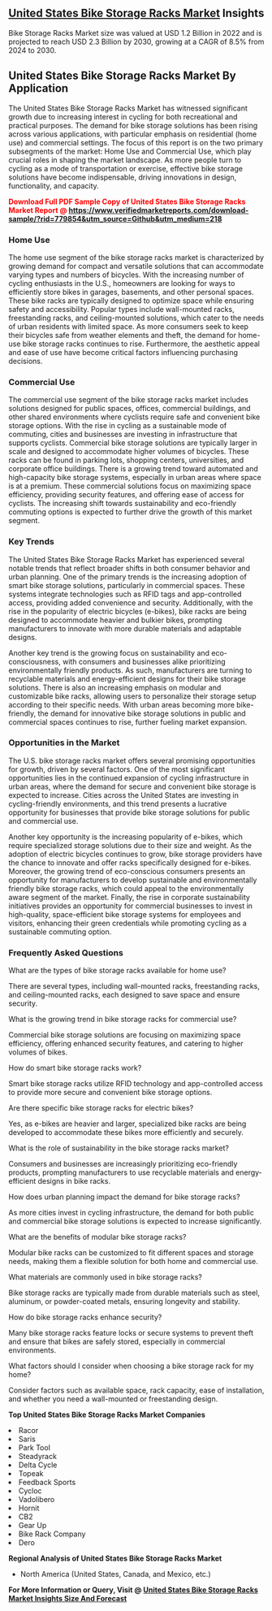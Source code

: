 <h2><a href="https://www.verifiedmarketreports.com/download-sample/?rid=779854&amp;utm_source=Github&amp;utm_medium=218" target="_blank">United States Bike Storage Racks Market</a> Insights</h2><p>Bike Storage Racks Market size was valued at USD 1.2 Billion in 2022 and is projected to reach USD 2.3 Billion by 2030, growing at a CAGR of 8.5% from 2024 to 2030.</p><p><h2>United States Bike Storage Racks Market By Application</h2> <p>The United States Bike Storage Racks Market has witnessed significant growth due to increasing interest in cycling for both recreational and practical purposes. The demand for bike storage solutions has been rising across various applications, with particular emphasis on residential (home use) and commercial settings. The focus of this report is on the two primary subsegments of the market: Home Use and Commercial Use, which play crucial roles in shaping the market landscape. As more people turn to cycling as a mode of transportation or exercise, effective bike storage solutions have become indispensable, driving innovations in design, functionality, and capacity.</p> <p><strong><p><span class=""><span style="color: #ff0000;"><strong>Download Full PDF Sample Copy of United States Bike Storage Racks Market Report</strong> @ </span><a href="https://www.verifiedmarketreports.com/download-sample/?rid=779854&amp;utm_source=Github&amp;utm_medium=218" target="_blank">https://www.verifiedmarketreports.com/download-sample/?rid=779854&amp;utm_source=Github&amp;utm_medium=218</a></span></p></strong></p> <h3>Home Use</h3> <p>The home use segment of the bike storage racks market is characterized by growing demand for compact and versatile solutions that can accommodate varying types and numbers of bicycles. With the increasing number of cycling enthusiasts in the U.S., homeowners are looking for ways to efficiently store bikes in garages, basements, and other personal spaces. These bike racks are typically designed to optimize space while ensuring safety and accessibility. Popular types include wall-mounted racks, freestanding racks, and ceiling-mounted solutions, which cater to the needs of urban residents with limited space. As more consumers seek to keep their bicycles safe from weather elements and theft, the demand for home-use bike storage racks continues to rise. Furthermore, the aesthetic appeal and ease of use have become critical factors influencing purchasing decisions.</p> <h3>Commercial Use</h3> <p>The commercial use segment of the bike storage racks market includes solutions designed for public spaces, offices, commercial buildings, and other shared environments where cyclists require safe and convenient bike storage options. With the rise in cycling as a sustainable mode of commuting, cities and businesses are investing in infrastructure that supports cyclists. Commercial bike storage solutions are typically larger in scale and designed to accommodate higher volumes of bicycles. These racks can be found in parking lots, shopping centers, universities, and corporate office buildings. There is a growing trend toward automated and high-capacity bike storage systems, especially in urban areas where space is at a premium. These commercial solutions focus on maximizing space efficiency, providing security features, and offering ease of access for cyclists. The increasing shift towards sustainability and eco-friendly commuting options is expected to further drive the growth of this market segment.</p> <h3>Key Trends</h3> <p>The United States Bike Storage Racks Market has experienced several notable trends that reflect broader shifts in both consumer behavior and urban planning. One of the primary trends is the increasing adoption of smart bike storage solutions, particularly in commercial spaces. These systems integrate technologies such as RFID tags and app-controlled access, providing added convenience and security. Additionally, with the rise in the popularity of electric bicycles (e-bikes), bike racks are being designed to accommodate heavier and bulkier bikes, prompting manufacturers to innovate with more durable materials and adaptable designs.</p> <p>Another key trend is the growing focus on sustainability and eco-consciousness, with consumers and businesses alike prioritizing environmentally friendly products. As such, manufacturers are turning to recyclable materials and energy-efficient designs for their bike storage solutions. There is also an increasing emphasis on modular and customizable bike racks, allowing users to personalize their storage setup according to their specific needs. With urban areas becoming more bike-friendly, the demand for innovative bike storage solutions in public and commercial spaces continues to rise, further fueling market expansion.</p> <h3>Opportunities in the Market</h3> <p>The U.S. bike storage racks market offers several promising opportunities for growth, driven by several factors. One of the most significant opportunities lies in the continued expansion of cycling infrastructure in urban areas, where the demand for secure and convenient bike storage is expected to increase. Cities across the United States are investing in cycling-friendly environments, and this trend presents a lucrative opportunity for businesses that provide bike storage solutions for public and commercial use.</p> <p>Another key opportunity is the increasing popularity of e-bikes, which require specialized storage solutions due to their size and weight. As the adoption of electric bicycles continues to grow, bike storage providers have the chance to innovate and offer racks specifically designed for e-bikes. Moreover, the growing trend of eco-conscious consumers presents an opportunity for manufacturers to develop sustainable and environmentally friendly bike storage racks, which could appeal to the environmentally aware segment of the market. Finally, the rise in corporate sustainability initiatives provides an opportunity for commercial businesses to invest in high-quality, space-efficient bike storage systems for employees and visitors, enhancing their green credentials while promoting cycling as a sustainable commuting option.</p> <h3>Frequently Asked Questions</h3> <p>What are the types of bike storage racks available for home use?</p> <p>There are several types, including wall-mounted racks, freestanding racks, and ceiling-mounted racks, each designed to save space and ensure security.</p> <p>What is the growing trend in bike storage racks for commercial use?</p> <p>Commercial bike storage solutions are focusing on maximizing space efficiency, offering enhanced security features, and catering to higher volumes of bikes.</p> <p>How do smart bike storage racks work?</p> <p>Smart bike storage racks utilize RFID technology and app-controlled access to provide more secure and convenient bike storage options.</p> <p>Are there specific bike storage racks for electric bikes?</p> <p>Yes, as e-bikes are heavier and larger, specialized bike racks are being developed to accommodate these bikes more efficiently and securely.</p> <p>What is the role of sustainability in the bike storage racks market?</p> <p>Consumers and businesses are increasingly prioritizing eco-friendly products, prompting manufacturers to use recyclable materials and energy-efficient designs in bike racks.</p> <p>How does urban planning impact the demand for bike storage racks?</p> <p>As more cities invest in cycling infrastructure, the demand for both public and commercial bike storage solutions is expected to increase significantly.</p> <p>What are the benefits of modular bike storage racks?</p> <p>Modular bike racks can be customized to fit different spaces and storage needs, making them a flexible solution for both home and commercial use.</p> <p>What materials are commonly used in bike storage racks?</p> <p>Bike storage racks are typically made from durable materials such as steel, aluminum, or powder-coated metals, ensuring longevity and stability.</p> <p>How do bike storage racks enhance security?</p> <p>Many bike storage racks feature locks or secure systems to prevent theft and ensure that bikes are safely stored, especially in commercial environments.</p> <p>What factors should I consider when choosing a bike storage rack for my home?</p> <p>Consider factors such as available space, rack capacity, ease of installation, and whether you need a wall-mounted or freestanding design.</p> </p><p><strong>Top United States Bike Storage Racks Market Companies</strong></p><div data-test-id=""><p><li>Racor</li><li> Saris</li><li> Park Tool</li><li> Steadyrack</li><li> Delta Cycle</li><li> Topeak</li><li> Feedback Sports</li><li> Cycloc</li><li> Vadolibero</li><li> Hornit</li><li> CB2</li><li> Gear Up</li><li> Bike Rack Company</li><li> Dero</li></p><div><strong>Regional Analysis of&nbsp;United States Bike Storage Racks Market</strong></div><ul><li dir="ltr"><p dir="ltr">North America&nbsp;(United States, Canada, and Mexico, etc.)</p></li></ul><p><strong>For More Information or Query, Visit @&nbsp;</strong><strong><a href="https://www.verifiedmarketreports.com/product/bike-storage-racks-market/?utm_source=Github&amp;utm_medium=218" target="_blank">United States Bike Storage Racks Market Insights Size And Forecast</a></strong></p></div>
